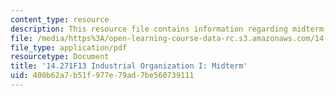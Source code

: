 ```yaml
---
content_type: resource
description: This resource file contains information regarding midterm exam.
file: /media/https%3A/open-learning-course-data-rc.s3.amazonaws.com/14-271-industrial-organization-i-fall-2013/400b62a7b51f977e79ad7be560739111_MIT14_271F13_midterm.pdf
file_type: application/pdf
resourcetype: Document
title: '14.271F13 Industrial Organization I: Midterm'
uid: 400b62a7-b51f-977e-79ad-7be560739111
---
```

